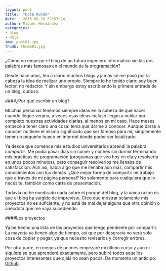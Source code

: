 ```yaml
---
layout: post
title:  "Hola Mundo"
date:   2015-08-26 22:53:24
author: Miguel Hernández
categories: 
- blog
- Hola
img: post01.jpg
thumb: thumb01.jpg
---
```


¿Cómo no empezar el blog de un futuro ingeniero informático sin las dos palabras más famosas en el mundo de la programación? 

Desde hace años, leo a diario muchos blogs y jamás se me pasó por la cabeza la idea de realizar uno propio. Siempre lo he tenido claro: soy buen lector, no redactor. Y sin embargo estoy escribiendo la primera entrada de un blog, curioso. <!--more-->

####¿Por qué escribir un blog?

Muchas personas tenemos siempre ideas en la cabeza de qué hacer cuando llegue verano, a veces esas ideas incluso llegan a nublar por completo nuestras actividades diarias, al menos en mi caso. Hace meses empecé a tener claro una cosa: tenía que darme a conocer. Aunque darse a conocer no tiene el mismo significado que ser famoso para mí, simplemente tener un pequeño hueco en internet donde poder ser localizado.

Ya desde que comencé mis estudios universitarios aprendí la palabra *compartir*. Me podía pasar días sin comer y noches sin dormir terminando mis prácticas de programación (programas que veo hoy en día y resolvería en unos pocos minutos), pero conseguir resolverlos me llenaba de satisfacción. Aún así, había algo que me llenaba aún más, compartir mis conocimientos con los demás. ¿Qué mejor forma de compartir mi trabajo que a través de mi página personal? No solamente para cualquiera que lo necesite, también como carta de presentación.

Todavía no he nombrado nada sobre el porqué del blog, y la única razón es que el blog ha surgido de imprevisto. Creo que mostrar solamente mis proyectos no es suficiente, y no está de mal dejar alguna que otra opinión o anécdota que me vaya sucediendo.

####Los proyectos

Ya he hecho una lista de los proyectos que tengo pendiente por compartir. La mayoría ya tienen algo de tiempo, así que por desgracia no será solo cosa de copiar y pegar, ya que necesito revisarlos y corregir errores.

Por otra parte, en menos de un mes empezaré mi último curso y aún ni siquiera se que aprenderé exactamente, pero subiré todos aquellos proyectos interesantes que ojalá no sean pocos. De momento un anticipo: [Github](https://github.com/Madh93).